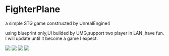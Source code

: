 # FighterPlane
a simple STG game constructed by UnrealEngine4


using blueprint only,UI builded by UMG,support two player in LAN ,have fun.
I will update until it become a game I expect.

![](https://github.com/willmypower/FighterPlane/blob/master/snapshot/mainpage.png) 
![](https://github.com/willmypower/FighterPlane/blob/master/snapshot/ingame1.png) 
![](https://github.com/willmypower/FighterPlane/blob/master/snapshot/Ingame2.png) 
![](https://github.com/willmypower/FighterPlane/blob/master/snapshot/ingame3.png) 

